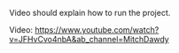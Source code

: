Video should explain how to run the project.

Video: https://www.youtube.com/watch?v=JFHvCvo4nbA&ab_channel=MitchDawdy